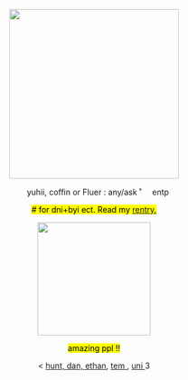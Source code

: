 <!---me when me when code--->

<p></p>
<!-----image--->
<p align="center">
<img width= "300" src="https://i.pinimg.com/236x/ec/30/f0/ec30f05d53361f199f83fa50fe199be0.jpg">
</p>

<!---info--->
<p align="center"> <img width= "10" src="https://images-wixmp-ed30a86b8c4ca887773594c2.wixmp.com/f/638dce4d-9cc0-433a-a4d1-4e6265af1786/dbf3fgt-e5cf0a92-46f8-401c-8996-01574575ba37.gif?token=eyJ0eXAiOiJKV1QiLCJhbGciOiJIUzI1NiJ9.eyJzdWIiOiJ1cm46YXBwOjdlMGQxODg5ODIyNjQzNzNhNWYwZDQxNWVhMGQyNmUwIiwiaXNzIjoidXJuOmFwcDo3ZTBkMTg4OTgyMjY0MzczYTVmMGQ0MTVlYTBkMjZlMCIsIm9iaiI6W1t7InBhdGgiOiJcL2ZcLzYzOGRjZTRkLTljYzAtNDMzYS1hNGQxLTRlNjI2NWFmMTc4NlwvZGJmM2ZndC1lNWNmMGE5Mi00NmY4LTQwMWMtODk5Ni0wMTU3NDU3NWJhMzcuZ2lmIn1dXSwiYXVkIjpbInVybjpzZXJ2aWNlOmZpbGUuZG93bmxvYWQiXX0.WUUbf4S6Wgk_vRoBcVa2vh-DwhDSJPOU-c42y0E5V30"> yuhii, coffin or Fluer : any/ask ˚<img width= "15" src="https://images-wixmp-ed30a86b8c4ca887773594c2.wixmp.com/f/d63ab5a4-3cb5-4e12-95d8-fd72d41fc769/damq49y-803107ed-39f4-4855-b571-db8414cfd579.png?token=eyJ0eXAiOiJKV1QiLCJhbGciOiJIUzI1NiJ9.eyJzdWIiOiJ1cm46YXBwOjdlMGQxODg5ODIyNjQzNzNhNWYwZDQxNWVhMGQyNmUwIiwiaXNzIjoidXJuOmFwcDo3ZTBkMTg4OTgyMjY0MzczYTVmMGQ0MTVlYTBkMjZlMCIsIm9iaiI6W1t7InBhdGgiOiJcL2ZcL2Q2M2FiNWE0LTNjYjUtNGUxMi05NWQ4LWZkNzJkNDFmYzc2OVwvZGFtcTQ5eS04MDMxMDdlZC0zOWY0LTQ4NTUtYjU3MS1kYjg0MTRjZmQ1NzkucG5nIn1dXSwiYXVkIjpbInVybjpzZXJ2aWNlOmZpbGUuZG93bmxvYWQiXX0.AzNtx5EjDF3qpSizq62bwA7DgnhwMjoNliHeDIUb1yA"> entp </p>

<p align="center"> <mark> # for dni+byi ect. Read my <a href="https://rentry.co/Lov3_Letter2">rentry.</a>  </p>

<!----divider--->
<p align="center">
<img width= "200" src="https://images-wixmp-ed30a86b8c4ca887773594c2.wixmp.com/f/238b984b-9b8f-480c-a539-a15356ed640a/d83ll23-7d9e32bf-8fcd-44c4-9de6-4662bbf84e2a.gif?token=eyJ0eXAiOiJKV1QiLCJhbGciOiJIUzI1NiJ9.eyJzdWIiOiJ1cm46YXBwOjdlMGQxODg5ODIyNjQzNzNhNWYwZDQxNWVhMGQyNmUwIiwiaXNzIjoidXJuOmFwcDo3ZTBkMTg4OTgyMjY0MzczYTVmMGQ0MTVlYTBkMjZlMCIsIm9iaiI6W1t7InBhdGgiOiJcL2ZcLzIzOGI5ODRiLTliOGYtNDgwYy1hNTM5LWExNTM1NmVkNjQwYVwvZDgzbGwyMy03ZDllMzJiZi04ZmNkLTQ0YzQtOWRlNi00NjYyYmJmODRlMmEuZ2lmIn1dXSwiYXVkIjpbInVybjpzZXJ2aWNlOmZpbGUuZG93bmxvYWQiXX0.8Vm8oEoSR6e5Et84BVFHVSWIHtWiCdjg2sIANKpIdVQ" >
</p>

<!-----friends!!!--->
<p align="center"> <mark> amazing ppl !! </mark> 
 <p></p>
                                                                         
  <p align="center"> < <a href="https://github.com/sennadead"> hunt, <a href="https://github.com/DANZNC">dan,   
   <a href="https://www.patreon.com/comfycritters"> ethan</a>, <a href="https://www.patreon.com/Pullinuptoyomomshome"> tem </a>, <a href="https://www.patreon.com/lps_enthusiast"> uni </a> 3 </mark> </p>
<p></p>
